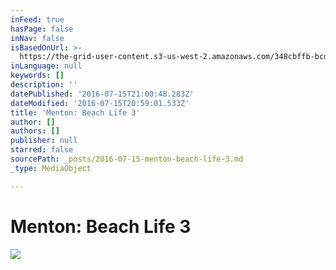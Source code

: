 ```yaml
---
inFeed: true
hasPage: false
inNav: false
isBasedOnUrl: >-
  https://the-grid-user-content.s3-us-west-2.amazonaws.com/348cbffb-bcd4-4ee7-886b-faaab3541c22.jpg
inLanguage: null
keywords: []
description: ''
datePublished: '2016-07-15T21:00:48.283Z'
dateModified: '2016-07-15T20:59:01.533Z'
title: 'Menton: Beach Life 3'
author: []
authors: []
publisher: null
starred: false
sourcePath: _posts/2016-07-15-menton-beach-life-3.md
_type: MediaObject

---
```

# Menton: Beach Life 3
![](https://the-grid-user-content.s3-us-west-2.amazonaws.com/348cbffb-bcd4-4ee7-886b-faaab3541c22.jpg)